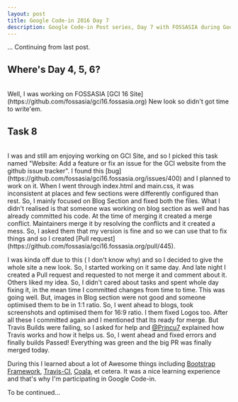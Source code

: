 ```yaml
---
layout: post
title: Google Code-in 2016 Day 7
description: Google Code-in Post series, Day 7 with FOSSASIA during Google Code-in 2016.
---
```

... Continuing from last post.

## Where's Day 4, 5, 6?

<br />
Well, I was working on FOSSASIA [GCI 16 Site](https://github.com/fossasia/gci16.fossasia.org) New look so didn't got time to write'em.

## Task 8

<br />
I was and still am enjoying working on GCI Site, and so I picked this task named "Website: Add a feature or fix an issue for the GCI website from the github issue tracker". I found this [bug](https://github.com/fossasia/gci16.fossasia.org/issues/400) and I planned to work on it. When I went through index.html and main.css, it was inconsistent at places and few sections were differently configured than rest. So, I mainly focused on Blog Section and fixed both the files. What I didn't realised is that someone was working on blog section as well and has already committed his code. At the time of merging it created a merge conflict. Maintainers merge it by resolving the conflicts and it created a mess. So, I asked them that my version is fine and so we can use that to fix things and so I created [Pull request](https://github.com/fossasia/gci16.fossasia.org/pull/445).

I was kinda off due to this ( I don't know why) and so I decided to give the whole site a new look. So, I started working on it same day. And late night I created a Pull request and requested to not merge it and comment about it. Others liked my idea. So, I didn't cared about tasks and spent whole day fixing it, in the mean time I committed changes from time to time. This was going well. But, images in Blog section were not good and someone optimised them to be in 1:1 ratio. So, I went ahead to blogs, took screenshots and optimised them for 16:9 ratio. I them fixed Logos too. After all these I committed again and I mentioned that Its ready for merge. But Travis Builds were failing, so I asked for help and [@Princu7](https://github.com/princu7) explained how Travis works and how it helps us. So, I went ahead and fixed errors and finally builds Passed! Everything was green and the big PR was finally merged today.

During this I learned about a lot of Awesome things including [Bootstrap Framework](https://getbootstrap.com/), [Travis-CI](https://travis-ci.org/), [Coala](https://coala.io/), et cetera. It was a nice learning experience and that's why I'm participating in Google Code-in.

To be continued...
